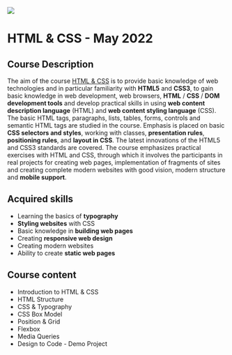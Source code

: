 ![](https://camo.githubusercontent.com/42a8354a436ef9f08168b5b971dbc7646ab3abfdf1056db81c3bdd5734b97e9f/68747470733a2f2f6e616b6f762e636f6d2f77702d636f6e74656e742f75706c6f6164732f323031342f30312f536f6674776172652d556e69766572736974792d4c6f676f2d626c75652d686f72697a6f6e74616c2e706e67)

# HTML & CSS - May 2022

## Course Description

The aim of the course [HTML & CSS](https://softuni.bg/trainings/3726/html-and-css-may-2022) is to provide basic knowledge of web technologies and in particular familiarity with **HTML5** and **CSS3**, to gain basic knowledge in web development, web browsers, **HTML** / **CSS** / **DOM development tools** and develop practical skills in using **web content description language** (HTML) and **web content styling language** (CSS). The basic HTML tags, paragraphs, lists, tables, forms, controls and semantic HTML tags are studied in the course. Emphasis is placed on basic **CSS selectors and styles**, working with classes, **presentation rules**, **positioning rules**, and **layout in CSS**. The latest innovations of the HTML5 and CSS3 standards are covered. The course emphasizes practical exercises with HTML and CSS, through which it involves the participants in real projects for creating web pages, implementation of fragments of sites and creating complete modern websites with good vision, modern structure and **mobile support**.

## Acquired skills

- Learning the basics of **typography**
- **Styling websites** with CSS
- Basic knowledge in **building web pages**
- Creating **responsive web design**
- Creating modern websites
- Ability to create **static web pages**

## Course content

- Introduction to HTML & CSS
- HTML Structure
- CSS & Typography
- CSS Box Model
- Position & Grid
- Flexbox
- Media Queries
- Design to Code - Demo Project


